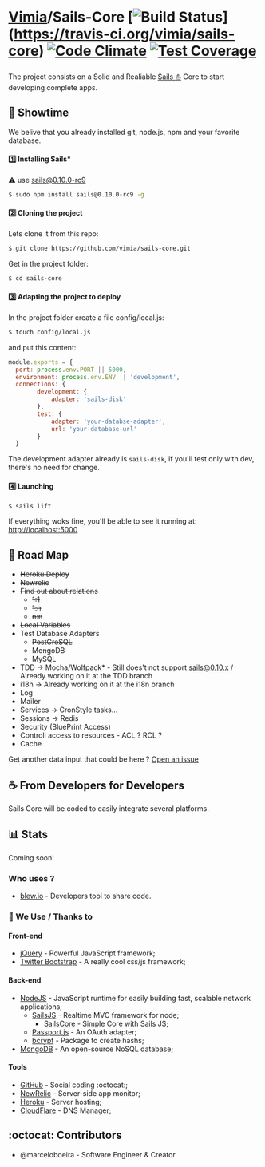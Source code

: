 [Vimia](https://site.vimia.cc)/Sails-Core [![Build Status](https://travis-ci.org/vimia/sails-core.svg?branch=master)] (https://travis-ci.org/vimia/sails-core) [![Code Climate](https://codeclimate.com/github/vimia/sails-core.png)](https://codeclimate.com/github/vimia/sails-core) [![Test Coverage](https://codeclimate.com/github/vimia/sails-core/coverage.png)](https://codeclimate.com/github/vimia/sails-core)
=====

The project consists on a Solid and Realiable [Sails :boat:](http://sailsjs.org) Core to start developing complete apps.


## :rocket: Showtime 

We belive that you already installed git, node.js, npm and your favorite database.


#### :one: Installing Sails*

:warning: use sails@0.10.0-rc9 
```bash
$ sudo npm install sails@0.10.0-rc9 -g
```

#### :two: Cloning the project

Lets clone it from this repo: 
```bash
$ git clone https://github.com/vimia/sails-core.git
```
Get in the project folder:
```bash
$ cd sails-core
```

#### :three: Adapting the project to deploy 

In the project folder create a file config/local.js:
```bash
$ touch config/local.js
```
and put this content:

```javascript
module.exports = {
  port: process.env.PORT || 5000,
  environment: process.env.ENV || 'development',
  connections: {		
	  	development: {
		    adapter: 'sails-disk'
	  	},
	  	test: {
		    adapter: 'your-databse-adapter', 
 			url: 'your-database-url'
	  	}
  }
```

The development adapter already is `sails-disk`, if you'll test only with dev, there's no need for change.

#### :four: Launching
```bash
$ sails lift
```

If everything woks fine, you'll be able to see it running at: [http://localhost:5000](http://localhost:5000)


## :metal: Road Map

* ~~Heroku Deploy~~
* ~~Newrelic~~
* ~~Find out about relations~~
	* ~~1:1~~
	* ~~1:n~~
	* ~~n:n~~
* ~~Local Variables~~
* Test Database Adapters
	* ~~PostGreSQL~~
	* ~~MongoDB~~
	* MySQL	
* TDD -> Mocha/Wolfpack* - Still does't not support sails@0.10.x / Already working on it at the TDD branch
* i18n -> Already working on it at the i18n branch
* Log 
* Mailer
* Services -> CronStyle tasks... 
* Sessions -> Redis
* Security (BluePrint Access)
* Controll access to resources - ACL ? RCL ? 
* Cache 


Get another data input that could be here ? [Open an issue](https://github.com/vimia/sails-core/issues/new/)		

## :coffee: From Developers for Developers
	
Sails Core will be coded to easily integrate several platforms.

## :bar_chart: Stats

Coming soon!

### Who uses ?

 * [blew.io](http://blew.io) - Developers tool to share code.


 
### :clap: We Use / Thanks to

#### Front-end
* [jQuery](http://jquery.com) - Powerful JavaScript framework;
* [Twitter Bootstrap](http://getbootstrap.com/) - A really cool css/js framework;

#### Back-end

* [NodeJS](http://nodejs.org/) - JavaScript runtime for easily building fast, scalable network applications;
	* [SailsJS](http://sailsjs.org/) - Realtime MVC framework for node;
		* [SailsCore](https://github.com/vimia/sails-core) - Simple Core with Sails JS;
	* [Passport.js](http://passportjs.org/) - An OAuth adapter;
	* [bcrypt](https://github.com/ncb000gt/node.bcrypt.js) - Package to create hashs;
* [MongoDB](http://mongodb.org/) - An open-source NoSQL database;



#### Tools
* [GitHub](http://github.com/) - Social coding :octocat:;
* [NewRelic](http://newrelic.com/) - Server-side app monitor;
* [Heroku](http://heroku.com/) - Server hosting;
* [CloudFlare](http://cloudflare.com/) - DNS Manager;

## :octocat: Contributors
	
* @marceloboeira - Software Engineer & Creator	
